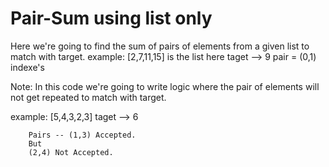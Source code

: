 # Pair-Sum using list only

Here we're going to find the sum of pairs of elements from a given list to match with target.
example:
        [2,7,11,15] is the list
        here taget --> 9
        pair = (0,1) indexe's

Note: In this code we're going to write logic where the pair of elements will not get repeated to match with target.

example: 
        [5,4,3,2,3]
        taget --> 6

        Pairs -- (1,3) Accepted.
        But
        (2,4) Not Accepted.
        
